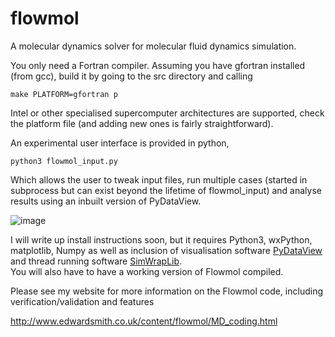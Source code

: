 # flowmol
A molecular dynamics solver for molecular fluid dynamics simulation.

You only need a Fortran compiler. Assuming you have gfortran installed (from gcc), build it by going to the src directory and calling

    make PLATFORM=gfortran p
    
Intel or other specialised supercomputer architectures are supported, check the platform file (and adding new ones is fairly straightforward). 

An experimental user interface is provided in python,

    python3 flowmol_input.py

Which allows the user to tweak input files, run multiple cases (started in subprocess but can exist beyond the lifetime of flowmol_input)  and analyse results using an inbuilt version of PyDataView.

![image](https://user-images.githubusercontent.com/13366737/133908501-c3cbe270-0df5-4396-8bd0-ade8b5fa389c.png)

I will write up install instructions soon, but it requires Python3, wxPython, matplotlib, Numpy as well as inclusion of visualisation software [PyDataView](https://github.com/edwardsmith999/pyDataView) and thread running software [SimWrapLib](https://github.com/edwardsmith999/SimWrapPy).  
You will also have to have a working version of Flowmol compiled.

Please see my website for more information on the Flowmol code, including verification/validation and features

http://www.edwardsmith.co.uk/content/flowmol/MD_coding.html

